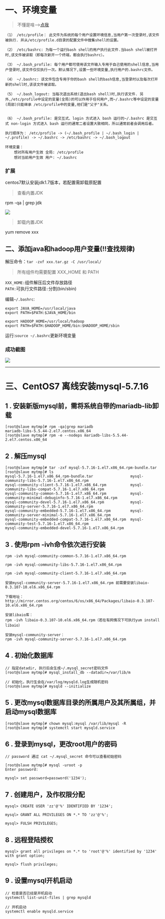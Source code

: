 # 一、环境变量
> 不懂是啥-->[点我]()
```
（1） /etc/profile： 此文件为系统的每个用户设置环境信息,当用户第一次登录时,该文件被执行. 并从/etc/profile.d目录的配置文件中搜集shell的设置。

（2） /etc/bashrc: 为每一个运行bash shell的用户执行此文件.当bash shell被打开时,该文件被读取（即每次新开一个终端，都会执行bashrc）。

（3） ~/.bash_profile: 每个用户都可使用该文件输入专用于自己使用的shell信息,当用户登录时,该文件仅仅执行一次。默认情况下,设置一些环境变量,执行用户的.bashrc文件。

（4） ~/.bashrc: 该文件包含专用于你的bash shell的bash信息,当登录时以及每次打开新的shell时,该该文件被读取。

（5） ~/.bash_logout: 当每次退出系统(退出bash shell)时,执行该文件. 另外,/etc/profile中设定的变量(全局)的可以作用于任何用户,而~/.bashrc等中设定的变量(局部)只能继承 /etc/profile中的变量,他们是"父子"关系。


（6） ~/.bash_profile: 是交互式、login 方式进入 bash 运行的~/.bashrc 是交互式 non-login 方式进入 bash 运行的通常二者设置大致相同，所以通常前者会调用后者。

执行顺序为： /etc/profile -> (~/.bash_profile | ~/.bash_login | ~/.profile) -> ~/.bashrc -> /etc/bashrc -> ~/.bash_logout

环境变量：
    想对所有用户生效 全局: /etc/profile
    想对当前用户生效 用户: ~/.bashrc

```

### 扩展
centos7默认安装jdk1.7版本，若配置需卸载原配置

> 查看内置JDK  

rpm -qa | grep jdk  

![](http://tmp.mada8.com/201906142355_391.png)

> 卸载内置JDK  

yum remove xxx

## 二、添加java和hadoop用户变量(!!查找规律)
解压命令：`tar -zxf xxx.tar.gz -C /usr/local/`
> 所有组件均需要配置 XXX_HOME 和 PATH  

`XXX_HOME:`组件解压后文件存放路径  
`PATH:`可执行文件路径`:`分割(bin/sbin)

编辑`~/.bashrc`:
```
export JAVA_HOME=/usr/local/java
export PATH=$PATH:$JAVA_HOME/bin

export HADOOP_HOME=/usr/local/hadoop
export PATH=$PATH:$HADOOP_HOME/bin:$HADOOP_HOME/sbin
```
运行:`source ~/.bashrc`更新环境变量



### 成功截图
![](http://tmp.mada8.com/201906142359_636.png)

----------
# 三、CentOS7 离线安装mysql-5.7.16
## 1 . 安装新版mysql前，需将系统自带的mariadb-lib卸载
```linux
[root@slave mytmp]# rpm -qa|grep mariadb
mariadb-libs-5.5.44-2.el7.centos.x86_64
[root@slave mytmp]# rpm -e --nodeps mariadb-libs-5.5.44-2.el7.centos.x86_64
```
## 2 . 解压mysql
```
[root@slave mytmp]# tar -zxf mysql-5.7.16-1.el7.x86_64.rpm-bundle.tar
[root@slave mytmp]# ls
mysql-5.7.16-1.el7.x86_64.rpm-bundle.tar                 mysql-community-libs-5.7.16-1.el7.x86_64.rpm
mysql-community-client-5.7.16-1.el7.x86_64.rpm           mysql-community-libs-compat-5.7.16-1.el7.x86_64.rpm
mysql-community-common-5.7.16-1.el7.x86_64.rpm           mysql-community-minimal-debuginfo-5.7.16-1.el7.x86_64.rpm
mysql-community-devel-5.7.16-1.el7.x86_64.rpm            mysql-community-server-5.7.16-1.el7.x86_64.rpm
mysql-community-embedded-5.7.16-1.el7.x86_64.rpm         mysql-community-server-minimal-5.7.16-1.el7.x86_64.rpm
mysql-community-embedded-compat-5.7.16-1.el7.x86_64.rpm  mysql-community-test-5.7.16-1.el7.x86_64.rpm
mysql-community-embedded-devel-5.7.16-1.el7.x86_64.rpm
```
## 3 . 使用rpm -ivh命令依次进行安装
```
rpm -ivh mysql-community-common-5.7.16-1.el7.x86_64.rpm

rpm -ivh mysql-community-libs-5.7.16-1.el7.x86_64.rpm 

rpm -ivh mysql-community-client-5.7.16-1.el7.x86_64.rpm
```
```
安装mysql-community-server-5.7.16-1.el7.x86_64.rpm 前需要安装libaio-0.3.107-10.el6.x86_64.rpm

下载地址：
http://mirror.centos.org/centos/6/os/x86_64/Packages/libaio-0.3.107-10.el6.x86_64.rpm

安装libaio库：
rpm -ivh libaio-0.3.107-10.el6.x86_64.rpm（若在有网情况下可执行yum install libaio）

安装mysql-community-server：
rpm -ivh mysql-community-server-5.7.16-1.el7.x86_64.rpm
```
## 4 . 初始化数据库
```
// 指定datadir, 执行后会生成~/.mysql_secret密码文件
[root@slave mytmp]# mysql_install_db --datadir=/var/lib/m

// 初始化，执行生会在/var/log/mysqld.log生成随机密码
[root@slave mytmp]# mysqld --initialize
```
## 5 . 更改mysql数据库目录的所属用户及其所属组，并启动mysql数据库
```
[root@slave mytmp]# chown mysql:mysql /var/lib/mysql -R
[root@slave mytmp]# systemctl start mysqld.service
```

## 6 . 登录到mysql，更改root用户的密码
```
// password 通过 cat ~/.mysql_secret 命令可以查看初始密码

[root@slave mytmp]# mysql -uroot -p
Enter password: 

mysql> set password=password('1234');
```
## 7 . 创建用户，及作权限分配
```
mysql> CREATE USER 'zz'@'%' IDENTIFIED BY '1234'; 

mysql> GRANT ALL PRIVILEGES ON *.* TO 'zz'@'%';

mysql> FULSH PRIVILEGES;
```
## 8 . 远程登陆授权
```
mysql> grant all privileges on *.* to 'root'@'%' identified by '1234' with grant option;

mysql> flush privileges;
```
## 9 . 设置mysql开机启动
```
// 检查是否已经是开机启动
systemctl list-unit-files | grep mysqld

// 开机启动
systemctl enable mysqld.service
```